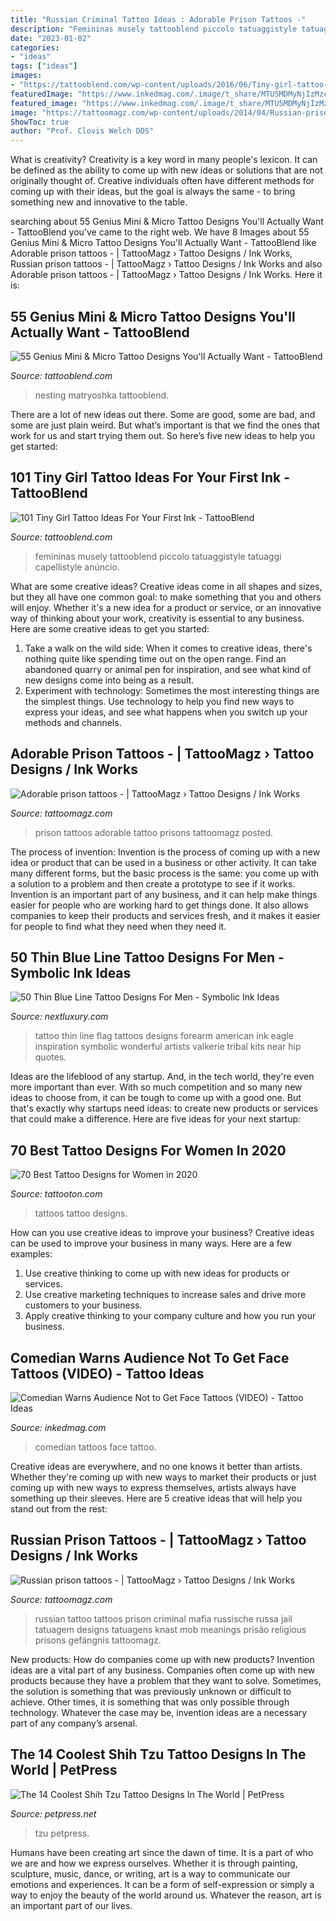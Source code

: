 ```yaml
---
title: "Russian Criminal Tattoo Ideas : Adorable Prison Tattoos -"
description: "Femininas musely tattooblend piccolo tatuaggistyle tatuaggi capellistyle anúncio"
date: "2023-01-02"
categories:
- "ideas"
tags: ["ideas"]
images:
- "https://tattooblend.com/wp-content/uploads/2016/06/Tiny-girl-tattoo-design-11.jpg"
featuredImage: "https://www.inkedmag.com/.image/t_share/MTU5MDMyNjIzMzc1OTg0Mjc3/mtdew-feat.jpg"
featured_image: "https://www.inkedmag.com/.image/t_share/MTU5MDMyNjIzMzc1OTg0Mjc3/mtdew-feat.jpg"
image: "https://tattoomagz.com/wp-content/uploads/2014/04/Russian-prison-tattoos.jpg"
ShowToc: true
author: "Prof. Clovis Welch DDS"
---
```



What is creativity?
Creativity is a key word in many people's lexicon. It can be defined as the ability to come up with new ideas or solutions that are not originally thought of. Creative individuals often have different methods for coming up with their ideas, but the goal is always the same - to bring something new and innovative to the table.

	

		
searching about 55 Genius Mini &amp; Micro Tattoo Designs You&#039;ll Actually Want - TattooBlend you've came to the right web. We have 8 Images about 55 Genius Mini &amp; Micro Tattoo Designs You&#039;ll Actually Want - TattooBlend like Adorable prison tattoos - | TattooMagz › Tattoo Designs / Ink Works, Russian prison tattoos - | TattooMagz › Tattoo Designs / Ink Works and also Adorable prison tattoos - | TattooMagz › Tattoo Designs / Ink Works. Here it is:
		
    
## 55 Genius Mini &amp; Micro Tattoo Designs You&#039;ll Actually Want - TattooBlend

<img loading=lazy src="https://tattooblend.com/wp-content/uploads/2017/06/11-2.jpg" onerror="this.onerror=null;this.src='https://tse2.mm.bing.net/th?id=OIP.x0jixYgFkhDihGt8Bk5pjgHaHW&amp;pid=15.1';" alt="55 Genius Mini &amp; Micro Tattoo Designs You&#039;ll Actually Want - TattooBlend">

_Source: tattooblend.com_

>nesting matryoshka tattooblend. 

	

There are a lot of new ideas out there. Some are good, some are bad, and some are just plain weird. But what’s important is that we find the ones that work for us and start trying them out. So here’s five new ideas to help you get started: 

    
## 101 Tiny Girl Tattoo Ideas For Your First Ink - TattooBlend

<img loading=lazy src="https://tattooblend.com/wp-content/uploads/2016/06/Tiny-girl-tattoo-design-11.jpg" onerror="this.onerror=null;this.src='https://tse4.mm.bing.net/th?id=OIP.sUHTYBx6n1-deeWQQ5roCgHaGq&amp;pid=15.1';" alt="101 Tiny Girl Tattoo Ideas For Your First Ink - TattooBlend">

_Source: tattooblend.com_

>femininas musely tattooblend piccolo tatuaggistyle tatuaggi capellistyle anúncio. 

	

What are some creative ideas?
Creative ideas come in all shapes and sizes, but they all have one common goal: to make something that you and others will enjoy. Whether it's a new idea for a product or service, or an innovative way of thinking about your work, creativity is essential to any business. Here are some creative ideas to get you started: 
1. Take a walk on the wild side: When it comes to creative ideas, there's nothing quite like spending time out on the open range. Find an abandoned quarry or animal pen for inspiration, and see what kind of new designs come into being as a result. 
2. Experiment with technology: Sometimes the most interesting things are the simplest things. Use technology to help you find new ways to express your ideas, and see what happens when you switch up your methods and channels. 

    
## Adorable Prison Tattoos - | TattooMagz › Tattoo Designs / Ink Works

<img loading=lazy src="https://tattoomagz.com/wp-content/uploads/2014/04/Adorable-prison-tattoos.jpg" onerror="this.onerror=null;this.src='https://tse1.mm.bing.net/th?id=OIP.VmXIjv4VVRFR96nFVQI-kQHaKz&amp;pid=15.1';" alt="Adorable prison tattoos - | TattooMagz › Tattoo Designs / Ink Works">

_Source: tattoomagz.com_

>prison tattoos adorable tattoo prisons tattoomagz posted. 

	

The process of invention:
Invention is the process of coming up with a new idea or product that can be used in a business or other activity. It can take many different forms, but the basic process is the same: you come up with a solution to a problem and then create a prototype to see if it works.
Invention is an important part of any business, and it can help make things easier for people who are working hard to get things done. It also allows companies to keep their products and services fresh, and it makes it easier for people to find what they need when they need it.

    
## 50 Thin Blue Line Tattoo Designs For Men - Symbolic Ink Ideas

<img loading=lazy src="http://nextluxury.com/wp-content/uploads/outer-forearm-flag-with-thin-blue-line-male-tattoo-design-inspiration.jpg" onerror="this.onerror=null;this.src='https://tse1.mm.bing.net/th?id=OIP.Rdu5QnjjEi5G8v_5wP6wYAAAAA&amp;pid=15.1';" alt="50 Thin Blue Line Tattoo Designs For Men - Symbolic Ink Ideas">

_Source: nextluxury.com_

>tattoo thin line flag tattoos designs forearm american ink eagle inspiration symbolic wonderful artists valkerie tribal kits near hip quotes. 

	

Ideas are the lifeblood of any startup. And, in the tech world, they're even more important than ever. With so much competition and so many new ideas to choose from, it can be tough to come up with a good one. But that's exactly why startups need ideas: to create new products or services that could make a difference. Here are five ideas for your next startup: 

    
## 70 Best Tattoo Designs For Women In 2020

<img loading=lazy src="https://tattooton.com/wp-content/uploads/2017/01/Women-tattoos-65.jpg" onerror="this.onerror=null;this.src='https://tse2.mm.bing.net/th?id=OIP.2Z7ZGjk2FF0Bx17fheYrwQHaJ4&amp;pid=15.1';" alt="70 Best Tattoo Designs for Women in 2020">

_Source: tattooton.com_

>tattoos tattoo designs. 

	

How can you use creative ideas to improve your business?
Creative ideas can be used to improve your business in many ways. Here are a few examples:
1. Use creative thinking to come up with new ideas for products or services.
2. Use creative marketing techniques to increase sales and drive more customers to your business.
3. Apply creative thinking to your company culture and how you run your business.

    
## Comedian Warns Audience Not To Get Face Tattoos (VIDEO) - Tattoo Ideas

<img loading=lazy src="https://www.inkedmag.com/.image/t_share/MTU5MDMyNjIzMzc1OTg0Mjc3/mtdew-feat.jpg" onerror="this.onerror=null;this.src='https://tse1.mm.bing.net/th?id=OIP.a4xHpWwChBH4LVvlv8YeKwHaF7&amp;pid=15.1';" alt="Comedian Warns Audience Not to Get Face Tattoos (VIDEO) - Tattoo Ideas">

_Source: inkedmag.com_

>comedian tattoos face tattoo. 

	

Creative ideas are everywhere, and no one knows it better than artists. Whether they're coming up with new ways to market their products or just coming up with new ways to express themselves, artists always have something up their sleeves. Here are 5 creative ideas that will help you stand out from the rest: 

    
## Russian Prison Tattoos - | TattooMagz › Tattoo Designs / Ink Works

<img loading=lazy src="https://tattoomagz.com/wp-content/uploads/2014/04/Russian-prison-tattoos.jpg" onerror="this.onerror=null;this.src='https://tse2.mm.bing.net/th?id=OIP.X5wHyoClXw0rpphMXvdEwAAAAA&amp;pid=15.1';" alt="Russian prison tattoos - | TattooMagz › Tattoo Designs / Ink Works">

_Source: tattoomagz.com_

>russian tattoo tattoos prison criminal mafia russische russa jail tatuagem designs tatuagens knast mob meanings prisão religious prisons gefängnis tattoomagz. 

	

New products: How do companies come up with new products?
Invention ideas are a vital part of any business. Companies often come up with new products because they have a problem that they want to solve. Sometimes, the solution is something that was previously unknown or difficult to achieve. Other times, it is something that was only possible through technology. Whatever the case may be, invention ideas are a necessary part of any company’s arsenal.

    
## The 14 Coolest Shih Tzu Tattoo Designs In The World | PetPress

<img loading=lazy src="https://petpress.net/wp-content/uploads/2019/11/shihtzu2-1.jpg" onerror="this.onerror=null;this.src='https://tse1.mm.bing.net/th?id=OIP.Q3h6RnJi1AQjsDIOiYUJqQAAAA&amp;pid=15.1';" alt="The 14 Coolest Shih Tzu Tattoo Designs In The World | PetPress">

_Source: petpress.net_

>tzu petpress. 

	

Humans have been creating art since the dawn of time. It is a part of who we are and how we express ourselves. Whether it is through painting, sculpture, music, dance, or writing, art is a way to communicate our emotions and experiences. It can be a form of self-expression or simply a way to enjoy the beauty of the world around us. Whatever the reason, art is an important part of our lives.

